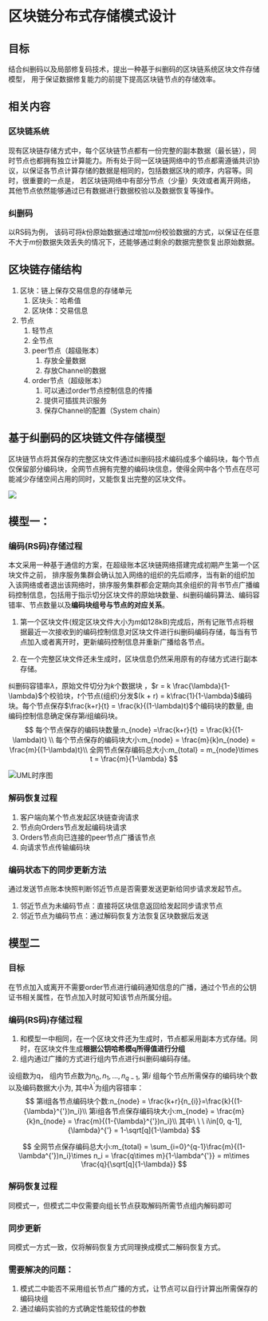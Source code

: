# 区块链分布式存储模式设计

## 目标

结合纠删码以及局部修复码技术，提出一种基于纠删码的区块链系统区块文件存储模型， 用于保证数据修复能力的前提下提高区块链节点的存储效率。

## 相关内容

### 区块链系统

现有区块链存储方式中，每个区块链节点都有一份完整的副本数据（最长链），同时节点也都拥有独立计算能力。所有处于同一区块链网络中的节点都需遵循共识协议，以保证各节点计算存储的数据是相同的，包括数据区块的顺序，内容等。同时，很重要的一点是， 若区块链网络中有部分节点（少量）失效或者离开网络，其他节点依然能够通过已有数据进行数据校验以及数据恢复等操作。

### 纠删码

以RS码为例， 该码可将$k$份原始数据通过增加$m$份校验数据的方式，以保证在任意不大于$m$份数据失效丢失的情况下，还能够通过剩余的数据完整恢复出原始数据。

## 区块链存储结构

1. 区块：链上保存交易信息的存储单元
   1. 区块头：哈希值
   2. 区块体：交易信息
2. 节点
   1. 轻节点
   2. 全节点
   3. peer节点（超级账本）
      1. 存放全量数据
      2. 存放Channel的数据
   4. order节点（超级账本）
      1. 可以通过order节点控制信息的传播
      2. 提供可插拔共识服务
      3. 保存Channel的配置（System chain）



## 基于纠删码的区块链文件存储模型

区块链节点将其保存的完整区块文件通过纠删码技术编码成多个编码块，每个节点仅保留部分编码块，全网节点拥有完整的编码块信息，使得全网中各个节点在尽可能减少存储空间占用的同时，又能恢复出完整的区块文件。

![](C:\Users\I533777\Desktop\ZJU_Summer_Camp\Scheme\编码过程.png)

## 模型一：

### 编码(RS码)存储过程

本文采用一种基于通信的方案，在超级账本区块链网络搭建完成初期产生第一个区块文件之前，
排序服务集群会确认加入网络的组织的先后顺序，当有新的组织加入该网络或者退出该网络时，排序服务集群都会定期向其余组织的背书节点广播编码控制信息，包括用于指示切分区块文件的原始块数量、纠删码编码算法、编码容错率、节点数量以及**编码块组号与节点的对应关系**。

1. 第一个区块文件(规定区块文件大小为$m$如128kB)完成后，所有记账节点将根据最近一次接收到的编码控制信息对区块文件进行纠删码编码存储，每当有节点加入或者离开时，更新编码控制信息并重新广播给各节点。

2. 在一个完整区块文件还未生成时，区块信息仍然采用原有的存储方式进行副本存储。

纠删码容错率$\lambda$，原始文件切分为$k$个数据块 ，$r = k \frac{\lambda}{1-\lambda}$个校验块，$t$个节点(组织)分发$(k + r) = k\frac{1}{1-\lambda}$编码块。每个节点保存$\frac{k+r}{t} = \frac{k}{(1-\lambda)t}$个编码块的数量, 由编码控制信息确定保存第$i$组编码块。
$$
每个节点保存的编码块数量:n_{node} =\frac{k+r}{t} = \frac{k}{(1-\lambda)t} \\
每个节点保存的编码块大小:m_{node} = \frac{m}{k}n_{node} = \frac{m}{(1-\lambda)t}\\
全网节点保存编码总大小:m_{total} = m_{node}\times t = \frac{m}{1-\lambda}
$$

![UML时序图](C:\Users\I533777\Desktop\ZJU_Summer_Camp\Scheme\UML时序图.png)

### 解码恢复过程

1. 客户端向某个节点发起区块链查询请求
2. 节点向Orders节点发起编码块请求
3. Orders节点向已连接的peer节点广播该节点
4. 向请求节点传输编码块



### 编码状态下的同步更新方法

通过发送节点账本快照判断邻近节点是否需要发送更新给同步请求发起节点。

1. 邻近节点为未编码节点：直接将区块信息返回给发起同步请求节点
2. 邻近节点为编码节点：通过解码恢复方法恢复区块数据后发送



## 模型二

### 目标

在节点加入或离开不需要order节点进行编码通知信息的广播，通过个节点的公钥证书相关属性，在节点加入时就可知该节点所属分组。

### 编码(RS码)存储过程

1. 和模型一中相同，在一个区块文件还为生成时，节点都采用副本方式存储。同时，在区块文件生成**根据公钥哈希模q所得值进行分组**
2. 组内通过广播的方式进行组内节点进行纠删码编码存储。

设组数为q， 组内节点数为$n_{0},n_{1},...,n_{q-1}$, 第$i$ 组每个节点所需保存的编码块个数以及编码数据大小为, 其中${\lambda}^{'}$为组内容错率：
$$
第i组各节点编码块个数:n_{node} = \frac{k+r}{n_{i}}=\frac{k}{(1-{\lambda}^{'})n_i}\\
第i组各节点保存编码块大小:m_{node} = \frac{m}{k}n_{node} = \frac{m}{(1-{\lambda}^{'})n_i}\\
其中\ \ \ i\in[0, q-1],{\lambda}^{'} = 1-\sqrt[q]{1-\lambda}
$$

$$
全网节点保存编码总大小:m_{total} = \sum_{i=0}^{q-1}\frac{m}{(1-\lambda^{'})n_i}\times n_i = \frac{q\times m}{1-\lambda^{'}} =  m\times \frac{q}{\sqrt[q]{1-\lambda}}
$$



### 解码恢复过程

同模式一，但模式二中仅需要向组长节点获取解码所需节点组内解码即可



### 同步更新

同模式一方式一致，仅将解码恢复方式同理换成模式二解码恢复方式。





### 需要解决的问题：

1. 模式二中能否不采用组长节点广播的方式，让节点可以自行计算出所需保存的编码块组
2. 通过编码实验的方式确定性能较佳的参数